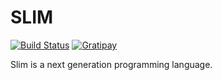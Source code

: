 
SLIM
=======
[![Build Status](http://img.shields.io/travis/tinganho/slim/master.svg?style=flat-square)](https://travis-ci.org/tinganho/l10ns)
[![Gratipay](http://img.shields.io/gratipay/tinganho.svg?style=flat-square)](https://gratipay.com/tinganho)

Slim is a next generation programming language.